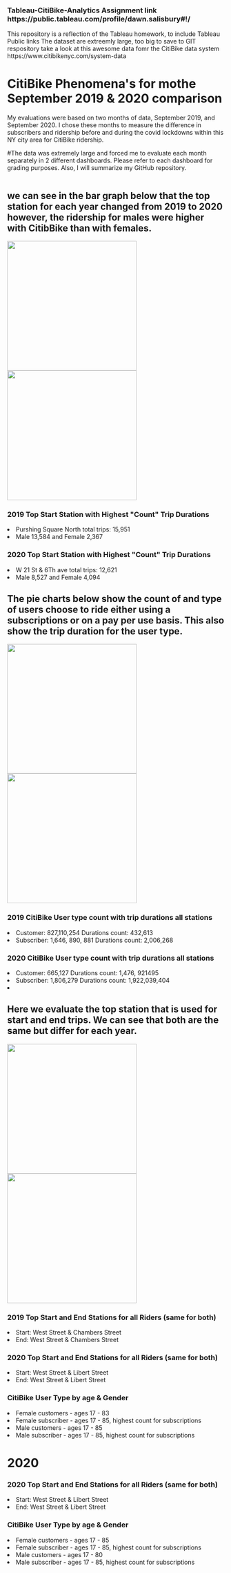 <h3>Tableau-CitiBike-Analytics Assignment link https://public.tableau.com/profile/dawn.salisbury#!/</h3>
This repository is a reflection of the Tableau homework, to include Tableau Public links
The dataset are extreemly large, too big to save to GIT respository take a look at this awesome data fomr the CitiBike data system
https://www.citibikenyc.com/system-data

#  CitiBike Phenomena's for mothe September 2019 & 2020 comparison
My evaluations were based on two months of data, September 2019, and September 2020.  I chose these months to measure the difference in subscribers and ridership before and during the covid lockdowns within this NY city area for CitiBike ridership.</li>

#The data was extremely large and forced me to evaluate each month separately in 2 different dashboards.  Please refer to each dashboard for grading purposes.  Also, I will summarize my GitHub repository. 
<img align="center" src="  " width="600">



<img align="center" src="  " width="600">    <img align="center" src="  " width="600">
## we can see in the bar graph below that the top station for each year changed from 2019 to 2020 however, the ridership for males were higher with CitibBike than with females. 

<img align="center" src="https://github.com/dsalisbury1141/Tableau-CitiBike-Analytics/blob/main/Images/2019%201%20pop%20stations.png" width="300"> <img align="center" src="https://github.com/dsalisbury1141/Tableau-CitiBike-Analytics/blob/main/Images/2020%201%20pop%20station.png" width="300">
<h3> 2019 Top  Start Station with Highest "Count" Trip Durations</h3>
<li> Purshing Square North total trips: 15,951 </il>
<li>Male 13,584 and Female 2,367</li>

<h3>2020 Top  Start Station with Highest "Count" Trip Durations  </h3>
<li>W 21 St & 6Th ave total trips:  12,621 </li>
<li>Male 8,527 and Female 4,094</li>

## The pie charts below show the count of and type of users choose to ride either using a subscriptions or on a pay per use basis. This also show the trip duration for the user type.
<img align="center" src="https://github.com/dsalisbury1141/Tableau-CitiBike-Analytics/blob/main/Images/2019%20pie.png" width="300"> <img align="center" src="https://github.com/dsalisbury1141/Tableau-CitiBike-Analytics/blob/main/Images/2020%20pie.png" width="300">
<h3>2019 CitiBike User type count with trip durations all stations</h3>
<li>Customer: 827,110,254   Durations count:  432,613</li>
<li>Subscriber: 1,646, 890, 881 Durations count: 2,006,268</li>

<h3>2020 CitiBike User type count with trip durations all stations</h3>
<li>Customer: 665,127   Durations count: 1,476, 921495</li>
<li>Subscriber: 1,806,279  Durations count: 1,922,039,404</li>
<li>

## Here we evaluate the top station that is used for start and end trips. We can see that both are the same but differ for each year. 
<img align="center" src="https://github.com/dsalisbury1141/Tableau-CitiBike-Analytics/blob/main/Images/2019%202%20stations.png" width="300">  <img align="center" src="https://github.com/dsalisbury1141/Tableau-CitiBike-Analytics/blob/main/Images/2020%202map.png" width="300">
<h3>2019 Top  Start and End Stations for all Riders (same for both)</h3>
<li>Start: West Street & Chambers Street</li>
<li>End: West Street & Chambers  Street</li>

<h3>2020 Top Start and End Stations for all Riders (same for both)</h3>
<li>Start: West Street & Libert Street</li>
<li>End: West Street & Libert Street</li>

<h3>CitiBike User Type by age & Gender </h3>
<li>Female customers - ages 17 - 83</li>
<li>Female subscriber - ages 17 - 85, highest count for subscriptions</li>
<li>Male customers - ages 17 - 85</li>
<li>Male subscriber - ages 17 - 85, highest count for subscriptions</li>


# 2020


<h3>2020 Top Start and End Stations for all Riders (same for both)</h3>
<li>Start: West Street & Libert Street</li>
<li>End: West Street & Libert Street</li>

<h3>CitiBike User Type by age & Gender </h3>
<li>Female customers - ages 17 - 85</li>
<li>Female subscriber - ages 17 - 85, highest count for subscriptions</li>
<li>Male customers - ages 17 - 80</li>
<li>Male subscriber - ages 17 - 85, highest count for subscriptions</li>


